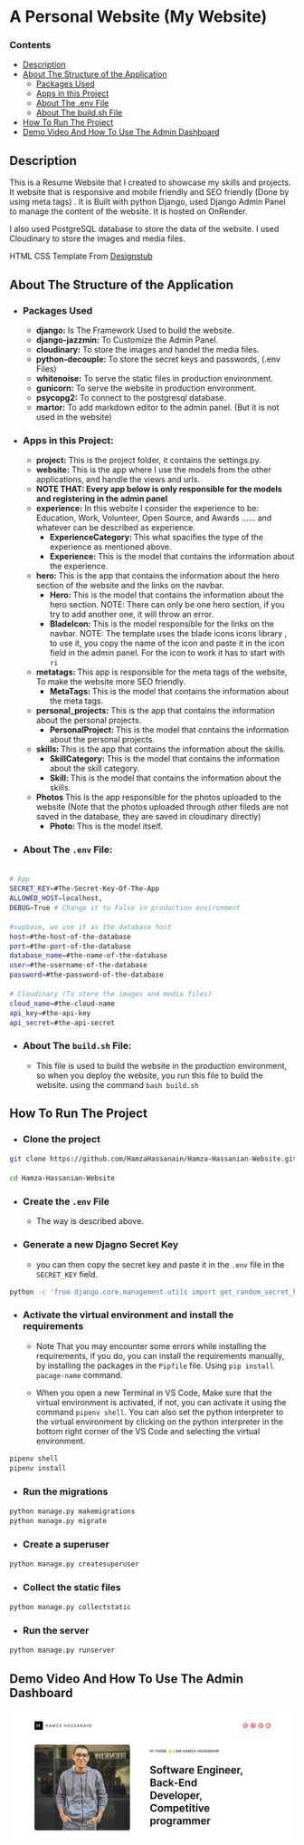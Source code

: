 # A Personal Website (My Website)

### Contents

- [Description](#description)
- [About The Structure of the Application](#about-the-structure-of-the-application)
  - [Packages Used](#packages-used)
  - [Apps in this Project](#apps-in-this-project)
  - [About The .env File](#about-the-env-file)
  - [About The build.sh File](#about-the-buildsh-file)
- [How To Run The Project](#how-to-run-the-project)
- [Demo Video And How To Use The Admin Dashboard](#demo-video-and-how-to-use-the-admin-dashboard)

## Description

This is a Resume Website that I created to showcase my skills and projects. It website that is responsive and mobile friendly and SEO friendly (Done by using meta tags) . It is Built with python Django, used Django Admin Panel to manage the content of the website. It is hosted on OnRender.

I also used PostgreSQL database to store the data of the website. I used Cloudinary to store the images and media files.

HTML CSS Template From <a href="https://designstub.com/" target="_blank">Designstub</a>

## About The Structure of the Application

- ### Packages Used

  - <strong> django:</strong> Is The Framework Used to build the website.
  - <strong> django-jazzmin:</strong> To Customize the Admin Panel.
  - <strong>cloudinary:</strong> To store the images and handel the media files.
  - <strong>python-decouple:</strong> To store the secret keys and passwords, (.env Files)
  - <strong>whitenoise:</strong> To serve the static files in production environment.
  - <strong>gunicorn:</strong> To serve the website in production environment.
  - <strong>psycopg2:</strong> To connect to the postgresql database.
  - <strong>martor:</strong> To add markdown editor to the admin panel. (But it is not used in the website)

- ### Apps in this Project:

  - <strong>project:</strong> This is the project folder, it contains the settings.py.
  - <strong>website:</strong> This is the app where I use the models from the other applications, and handle the views and urls.
  - <strong>NOTE THAT: Every app below is only responsible for the models and registering in the admin panel </strong>
  - <strong>experience:</strong> In this website I consider the experience to be: Education, Work, Volunteer, Open Source, and Awards ...... and whatever can be described as experience.
    - <strong> ExperienceCategory: </strong> This what spacifies the type of the experience as mentioned above.
    - <strong> Experience: </strong> This is the model that contains the information about the experience.
  - <strong> hero: </strong> This is the app that contains the information about the hero section of the website and the links on the navbar.
    - <strong> Hero: </strong> This is the model that contains the information about the hero section. NOTE: There can only be one hero section, if you try to add another one, it will throw an error.
    - <strong> BladeIcon: </strong> This is the model responsible for the links on the navbar. NOTE: The template uses the blade icons <a herf="https://blade-ui-kit.com/blade-icons#search" traget="_balnk"> icons library </a>, to use it, you copy the name of the icon and paste it in the icon field in the admin panel. For the icon to work it has to start with <code>ri</code>
  - <strong> metatags: </strong> This app is responsible for the meta tags of the website, To make the website more SEO friendly.
    - <strong> MetaTags: </strong> This is the model that contains the information about the meta tags.
  - <strong> personal_projects: </strong> This is the app that contains the information about the personal projects.
    - <strong> PersonalProject: </strong> This is the model that contains the information about the personal projects.
  - <strong> skills: </strong> This is the app that contains the information about the skills.
    - <strong> SkillCategory: </strong> This is the model that contains the information about the skill category.
    - <strong> Skill: </strong> This is the model that contains the information about the skills.
  - <strong> Photos </strong> This is the app responsible for the photos uploaded to the website (Note that the photos uploaded through other fileds are not saved in the database, they are saved in cloudinary directly)
    - <strong> Photo: </strong> This is the model itself.

- ### About The <code>.env</code> File:

```bash

# App
SECRET_KEY=#The-Secret-Key-Of-The-App
ALLOWED_HOST=localhost,
DEBUG=True # Change it to False in production environment

#supbase, we use it as the database host
host=#the-host-of-the-database
port=#the-port-of-the-database
database_name=#the-name-of-the-database
user=#the-username-of-the-database
password=#the-password-of-the-database

# Cloudinary (To store the images and media files)
cloud_name=#the-cloud-name
api_key=#the-api-key
api_secret=#the-api-secret

```

- ### About The <code>build.sh</code> File:

  - This file is used to build the website in the production environment, so when you deploy the website, you run this file to build the website. using the command <code>bash build.sh</code>

## How To Run The Project

- ### Clone the project

```bash
git clone https://github.com/HamzaHassanain/Hamza-Hassanian-Website.git

cd Hamza-Hassanian-Website
```

- ### Create the <code>.env</code> File

  - The way is described above.

- ### Generate a new Djagno Secret Key
  - you can then copy the secret key and paste it in the <code>.env</code> file in the <code>SECRET_KEY</code> field.

```bash
python -c 'from django.core.management.utils import get_random_secret_key; print(get_random_secret_key())'
```

- ### Activate the virtual environment and install the requirements

  - Note That you may encounter some errors while installing the requirements, if you do, you can install the requirements manually, by installing the packages in the <code>Pipfile</code> file. Using <code>pip install pacage-name</code> command.

  - When you open a new Terminal in VS Code, Make sure that the virtual environment is activated, if not, you can activate it using the command <code>pipenv shell</code>. You can also set the python interpreter to the virtual environment by clicking on the python interpreter in the bottom right corner of the VS Code and selecting the virtual environment.

```bash
pipenv shell
pipenv install
```

- ### Run the migrations

```bash
python manage.py makemigrations
python manage.py migrate
```

- ### Create a superuser

```bash
python manage.py createsuperuser
```

- ### Collect the static files

```bash
python manage.py collectstatic
```

- ### Run the server

```bash
python manage.py runserver
```

## Demo Video And How To Use The Admin Dashboard

[![Demo](/thubmnail.png)](https://youtu.be/w7KCpos6J1U)
